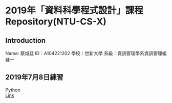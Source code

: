 # 2019年「資料科學程式設計」課程Repository(NTU-CS-X)

## Introduction
<a>Name: 蔡烜廷</a>
<a>ID：A104221202</a>
<a>學校：世新大學</a>
<a>系級：資訊管理學系資訊管理組延一</a>

## 2019年7月8日練習

Python<br/>
<a href="https://github.com/shainting/Data-Science-Programming/blob/master/Week01/20190708.ipynb">Link</a>

